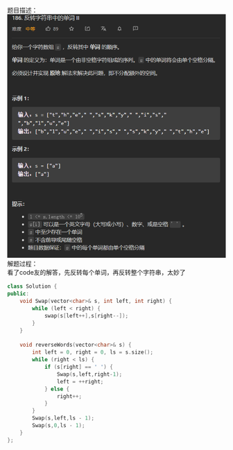 题目描述：  
![image](/basical/string/image/image56.png)  
解题过程：  
看了code友的解答，先反转每个单词，再反转整个字符串，太妙了  
```cpp
class Solution {
public:
    void Swap(vector<char>& s, int left, int right) {
        while (left < right) {
            swap(s[left++],s[right--]);
        }
    }

    void reverseWords(vector<char>& s) {
        int left = 0, right = 0, ls = s.size();
        while (right < ls) {
            if (s[right] == ' ') {
                Swap(s,left,right-1);
                left = ++right;
            } else {
                right++;
            }
        }    
        Swap(s,left,ls - 1);
        Swap(s,0,ls - 1);
    }
};
```